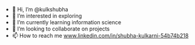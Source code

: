 - 👋 Hi, I’m @kulkshubha
- 👀 I’m interested in exploring
- 🌱 I’m currently learning information science
- 💞️ I’m looking to collaborate on projects
- 📫 How to reach me www.linkedin.com/in/shubha-kulkarni-54b74b218

<!---
kulkshubha/kulkshubha is a ✨ special ✨ repository because its `README.md` (this file) appears on your GitHub profile.
You can click the Preview link to take a look at your changes.
--->
